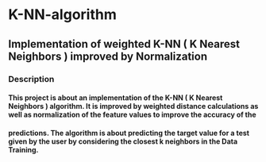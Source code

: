 # K-NN-algorithm
## Implementation of weighted K-NN ( K Nearest Neighbors ) improved by Normalization

### Description
#### This project is about an implementation of the K-NN ( K Nearest Neighbors ) algorithm. It is improved by weighted distance calculations as well as normalization of the feature values to improve the accuracy of the
#### predictions. The algorithm is about predicting the target value for a test given by the user by considering the closest k neighbors in the Data Training.

